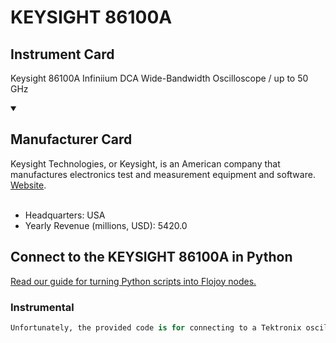 
# KEYSIGHT 86100A

## Instrument Card

Keysight 86100A
Infiniium DCA Wide-Bandwidth Oscilloscope / up to 50 GHz

<details open>
<summary><h2>Manufacturer Card</h2></summary>
Keysight Technologies, or Keysight, is an American company that manufactures electronics test and measurement equipment and software. <a href=https://www.keysight.com/us/en/home.html>Website</a>.
<br><br>
<ul>
  <li>Headquarters: USA</li>
  <li>Yearly Revenue (millions, USD): 5420.0</li>
</ul>
</details>

## Connect to the KEYSIGHT 86100A in Python

[Read our guide for turning Python scripts into Flojoy nodes.](https://docs.flojoy.ai/custom-nodes/creating-custom-node/)


### Instrumental

```python
Unfortunately, the provided code is for connecting to a Tektronix oscilloscope, not a KEYSIGHT 86100A oscilloscope. Therefore, it cannot be used to connect to the KEYSIGHT oscilloscope.
```

